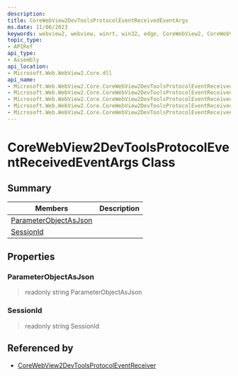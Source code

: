```yaml
---
description: 
title: CoreWebView2DevToolsProtocolEventReceivedEventArgs
ms.date: 11/06/2023
keywords: webview2, webview, winrt, win32, edge, CoreWebView2, CoreWebView2Controller, browser control, edge html, CoreWebView2DevToolsProtocolEventReceivedEventArgs
topic_type:
- APIRef
api_type:
- Assembly
api_location:
- Microsoft.Web.WebView2.Core.dll
api_name:
- Microsoft.Web.WebView2.Core.CoreWebView2DevToolsProtocolEventReceivedEventArgs
- Microsoft.Web.WebView2.Core.CoreWebView2DevToolsProtocolEventReceivedEventArgs.ParameterObjectAsJson
- Microsoft.Web.WebView2.Core.CoreWebView2DevToolsProtocolEventReceivedEventArgs.SessionId
- Microsoft.Web.WebView2.Core.CoreWebView2DevToolsProtocolEventReceivedEventArgs.get_ParameterObjectAsJson
- Microsoft.Web.WebView2.Core.CoreWebView2DevToolsProtocolEventReceivedEventArgs.get_SessionId
---
```


# CoreWebView2DevToolsProtocolEventReceivedEventArgs Class



## Summary

Members|Description
--|--
[ParameterObjectAsJson](#parameterobjectasjson) | 
[SessionId](#sessionid) | 

## Properties

### ParameterObjectAsJson

> readonly  string ParameterObjectAsJson

### SessionId

> readonly  string SessionId






## Referenced by

- [CoreWebView2DevToolsProtocolEventReceiver](corewebview2devtoolsprotocoleventreceiver.md)
